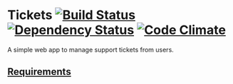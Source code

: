 # Tickets [![Build Status](https://secure.travis-ci.org/thenickperson/tickets.png?branch=master)](http://travis-ci.org/thenickperson/tickets) [![Dependency Status](https://gemnasium.com/thenickperson/tickets.png)](https://gemnasium.com/thenickperson/tickets) [![Code Climate](https://codeclimate.com/badge.png)](https://codeclimate.com/github/thenickperson/tickets)
A simple web app to manage support tickets from users.

## [Requirements](tickets/wiki/requirements)
